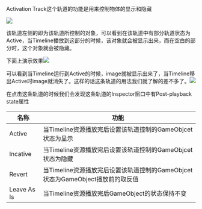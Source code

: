 Activation Track这个轨道的功能是用来控制物体的显示和隐藏

![](https://cdn.nlark.com/yuque/0/2024/png/43297665/1712802791862-ac199e1f-bd50-477c-abd3-149bf14cb12f.png)

该轨道左侧的即为该轨道所控制的对象，可以看到在该轨道中有部分轨道状态为Active，当Timeline播放到这部分的时候，该对象就会被显示出来，而在空白的部分时，这个对象就会被隐藏。

下面上演示效果![](https://cdn.nlark.com/yuque/0/2024/gif/43297665/1712802945589-cae2377d-c9b2-4e29-92f4-2af140357845.gif)

可以看到当Timeline运行到Active的时候，image就被显示出来了，当Timeline移出Active时image就消失了。这样的话这条轨道的用法我们就了解的差不多了。![](https://cdn.nlark.com/yuque/0/2024/png/43297665/1712803048926-bd613af4-256c-45ef-9c57-bf703715f0b4.png)

在点击这条轨道的时候我们会发现这条轨道的Inspector窗口中有Post-playback state属性



|  名称 | 功能 |
| --- | --- |
| Active | 当Timeline资源播放完后设置该轨道控制的GameObjcet状态为显示 |
| Incative | 当Timeline资源播放完后设置该轨道控制的GameObjcet状态为隐藏 |
| Revert | 当Timeline资源播放完后设置该轨道控制的GameObjcet状态为GameObject播放前的取反值 |
| Leave As Is | 当Timeline资源播放完后GameObject的状态保持不变 |


